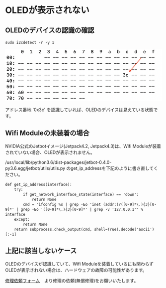 # OLEDが表示されない

## OLEDのデバイスの認識の確認

```
sudo i2cdetect -r -y 1
```

![](./img/oled001.png)

アドレス番地 '0x3c' を認識していれば、OLEDのデバイスは見えている状態です。

## Wifi Moduleの未装着の場合

NVIDIA公式のJetbotイメージ(Jetpack4.2, Jetpack4.3)は、Wifi Moduleが装着されていない場合、OLEDが表示されません。

/usr/local/lib/python3.6/dist-packages/jetbot-0.4.0-py3.6.egg/jetbot/utils/utils.py のget_ip_addressを下記のように書き直してください。

```
def get_ip_address(interface):
    try:
        if get_network_interface_state(interface) == 'down':
            return None
        cmd = "ifconfig %s | grep -Eo 'inet (addr:)?([0-9]*\.){3}[0-9]*' | grep -Eo '([0-9]*\.){3}[0-9]*' | grep -v '127.0.0.1'" % interface
    except:
        return None
    return subprocess.check_output(cmd, shell=True).decode('ascii')[:-1]
```

## 上記に該当しないケース

OLEDのデバイスが認識していて、Wifi Moduleを装着しているにも関わらずOLEDが表示されない場合は、ハードウェアの故障の可能性があります。

[修理依頼フォーム](https://forms.gle/KS3FdeHD4sDEmYUXA)　より修理の依頼(無償修理)をお願いいたします。

